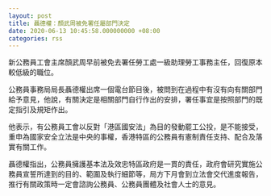 ```yaml
---
layout: post
title: 聶德權：顏武周被免署任屬部門決定
date: 2020-06-13 10:45:58.000000000 +08:00
categories: rss
---
```


新公務員工會主席顏武周早前被免去署任勞工處一級助理勞工事務主任，回復原本較低級的職位。

公務員事務局局長聶德權出席一個電台節目後，被問到在過程中有沒有向有關部門給予意見，他說，有關決定是相關部門自行作出的安排，署任事宜是按照部門的既定指引及規矩作出。

他表示，有公務員工會以反對「港區國安法」為目的發動罷工公投，是不能接受，重申為國家安全立法是中央的事權，香港特區的公務員有憲制責任支持、配合及落實有關工作。

聶德權指出，公務員擁護基本法及效忠特區政府是一貫的責任，政府會研究實施公務員宣誓所達到的目的、範圍及執行細節等，局方下月會到立法會交代進度報告，推行有關政策時一定會諮詢公務員、公務員團體及社會人士的意見。
